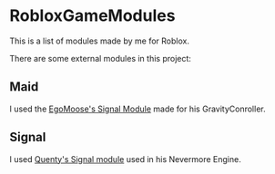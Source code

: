 # RobloxGameModules
This is a list of modules made by me for Roblox.

There are some external modules in this project:
## Maid
I used the [EgoMoose's Signal Module](https://github.com/EgoMoose/Rbx-Gravity-Controller/blob/main/src/ServerScriptService/GravityController/GravityController/Utility/Maid.lua) made for his GravityConroller.

## Signal
I used [Quenty's Signal module](https://github.com/Quenty/NevermoreEngine/blob/6ca66a994dba630ad9ac0e2208ac3b8b6630b053/Modules/Events/Signal.lua) used in his Nevermore Engine.
